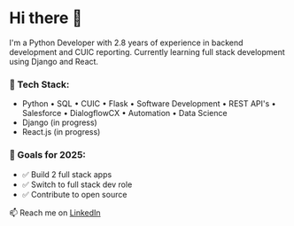 # Hi there 👋

I'm a Python Developer with 2.8 years of experience in backend development and CUIC reporting. Currently learning full stack development using Django and React.

### 🔧 Tech Stack:
- Python • SQL • CUIC • Flask • Software Development • REST API's • Salesforce • DialogflowCX • Automation • Data Science
- Django (in progress)
- React.js (in progress)

### 🔭 Goals for 2025:
- ✅ Build 2 full stack apps
- ✅ Switch to full stack dev role
- ✅ Contribute to open source

📫 Reach me on [LinkedIn](https://www.linkedin.com/in/your-profile)
